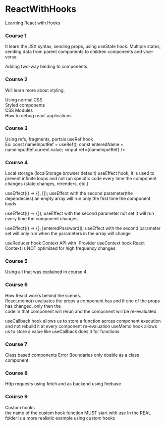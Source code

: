 # ReactWithHooks
Learning React with Hooks

### Course 1
It learn the JSX syntax, sending props, using useState hook.
Multiple states, sending data from parent components to children components and vice-versa.

Adding two-way binding to components.

### Course 2 
Will learn more about styling. 

Using normal CSS \
Styled components \
CSS Modules \
How to debug react applications

### Course 3

Using refs, fragments, portals
useRef hook \
Ex: 
const nameInputRef = useRef();
const enteredName = nameInputRef.current.value;
&lt;input ref={nameInputRef} /&gt;

### Course 4
Local storage (localStorage browser default)
useEffect hook, it is used to prevent infinite loops and not run specific code every time the component changes (state changes, rerenders, etc.) 

useEffect(() => {}, []);
useEffect with the second parameter(the dependecies) 
an empty array will run only the first time the component loads

useEffect(() => {});
useEffect with the second parameter not set it will run every time the component changes

useEffect(() => {}, [enteredPassword]);
useEffect with the second parameter set will only run when 
the parameters in the array will change

useReducer hook
Context API with .Provider 
useContext hook 
React Context is NOT optimized for high frequency changes

### Course 5
Using all that was explained in course 4

### Course 6
How React works behind the scenes. \
React.memo() evaluates the props a component has and if one of the props has changed, only then the \
code in that component will rerun and the component will be re-evaluated

useCallback hook allows us to store a function across component execution and not rebuild it at every component re-evaluation
useMemo hook allows us to store a value like useCallback does it for functions

### Course 7
Class based components
Error Boundaries only doable as a class component

### Course 8 
Http requests using fetch and as backend using firebase

### Course 9
Custom hooks \
the name of the custom hook function MUST start with use
In the REAL folder is a more realistic example using custom hooks
